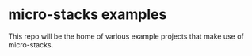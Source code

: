 # micro-stacks examples
This repo will be the home of various example projects that make use of micro-stacks.
